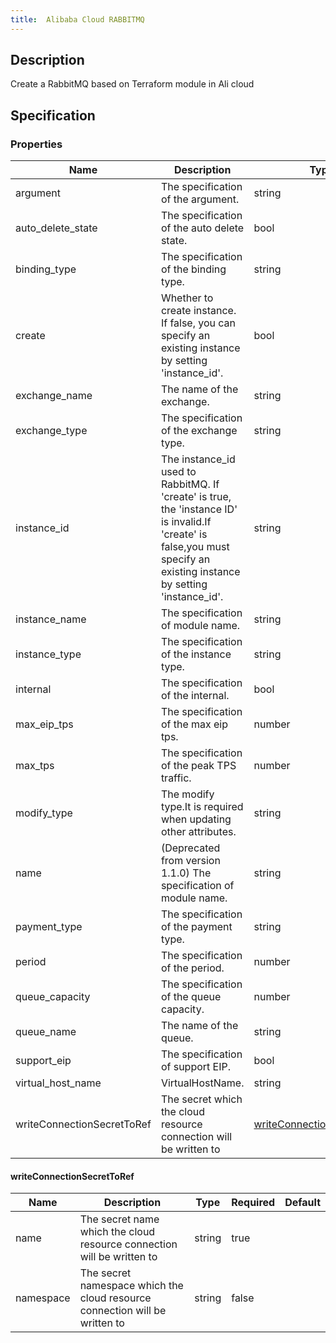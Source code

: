 ```yaml
---
title:  Alibaba Cloud RABBITMQ
---
```


## Description

Create a RabbitMQ based on Terraform module in Ali cloud

## Specification


### Properties

 Name | Description | Type | Required | Default 
 ------------ | ------------- | ------------- | ------------- | ------------- 
 argument | The specification of the argument. | string | false |  
 auto_delete_state | The specification of the auto delete state. | bool | false |  
 binding_type | The specification of the binding type. | string | false |  
 create | Whether to create instance. If false, you can specify an existing instance by setting 'instance_id'. | bool | false |  
 exchange_name | The name of the exchange. | string | false |  
 exchange_type | The specification of the exchange type. | string | false |  
 instance_id | The instance_id used to RabbitMQ. If 'create' is true, the 'instance ID' is invalid.If 'create' is false,you must specify an existing instance by setting 'instance_id'. | string | false |  
 instance_name | The specification of module name. | string | false |  
 instance_type | The specification of the instance type. | string | false |  
 internal | The specification of the internal. | bool | false |  
 max_eip_tps | The specification of the max eip tps. | number | false |  
 max_tps | The specification of the peak TPS traffic. | number | false |  
 modify_type | The modify type.It is required when updating other attributes. | string | false |  
 name | (Deprecated from version 1.1.0) The specification of module name. | string | false |  
 payment_type | The specification of the payment type. | string | false |  
 period | The specification of the period. | number | false |  
 queue_capacity | The specification of the queue capacity. | number | false |  
 queue_name | The name of the queue. | string | false |  
 support_eip | The specification of support EIP. | bool | false |  
 virtual_host_name | VirtualHostName. | string | false |  
 writeConnectionSecretToRef | The secret which the cloud resource connection will be written to | [writeConnectionSecretToRef](#writeConnectionSecretToRef) | false |  


#### writeConnectionSecretToRef

 Name | Description | Type | Required | Default 
 ------------ | ------------- | ------------- | ------------- | ------------- 
 name | The secret name which the cloud resource connection will be written to | string | true |  
 namespace | The secret namespace which the cloud resource connection will be written to | string | false |  
